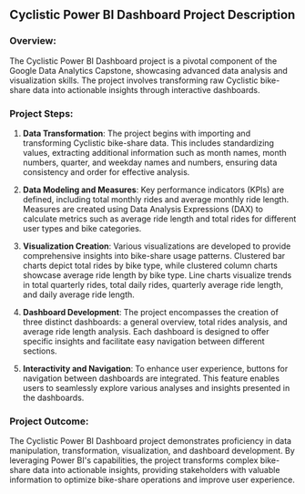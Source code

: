 ## Cyclistic Power BI Dashboard Project Description

### Overview:
The Cyclistic Power BI Dashboard project is a pivotal component of the Google Data Analytics Capstone, showcasing advanced data analysis and visualization skills. The project involves transforming raw Cyclistic bike-share data into actionable insights through interactive dashboards.

### Project Steps:
1. **Data Transformation**: The project begins with importing and transforming Cyclistic bike-share data. This includes standardizing values, extracting additional information such as month names, month numbers, quarter, and weekday names and numbers, ensuring data consistency and order for effective analysis.

2. **Data Modeling and Measures**: Key performance indicators (KPIs) are defined, including total monthly rides and average monthly ride length. Measures are created using Data Analysis Expressions (DAX) to calculate metrics such as average ride length and total rides for different user types and bike categories.

3. **Visualization Creation**: Various visualizations are developed to provide comprehensive insights into bike-share usage patterns. Clustered bar charts depict total rides by bike type, while clustered column charts showcase average ride length by bike type. Line charts visualize trends in total quarterly rides, total daily rides, quarterly average ride length, and daily average ride length.

4. **Dashboard Development**: The project encompasses the creation of three distinct dashboards: a general overview, total rides analysis, and average ride length analysis. Each dashboard is designed to offer specific insights and facilitate easy navigation between different sections.

5. **Interactivity and Navigation**: To enhance user experience, buttons for navigation between dashboards are integrated. This feature enables users to seamlessly explore various analyses and insights presented in the dashboards.

### Project Outcome:
The Cyclistic Power BI Dashboard project demonstrates proficiency in data manipulation, transformation, visualization, and dashboard development. By leveraging Power BI's capabilities, the project transforms complex bike-share data into actionable insights, providing stakeholders with valuable information to optimize bike-share operations and improve user experience.
